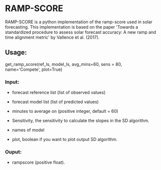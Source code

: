 # RAMP-SCORE

RAMP-SCORE is a python implementation of the ramp-score used in solar forecasting. This implementation is based on the paper 'Towards a standardized procedure to assess solar forecast accuracy: A new ramp and time alignment metric' by Vallence et al. (2017).

## Usage:
 
get_ramp_score(ref_ls, model_ls, avg_mins=60, sens = 80, name='Compete', plot=True)
### Input: 
- forecast reference list (list of observed values)

- forecast model list (list of predicted values)

- minutes to average on (positive integer, default = 60)

- Sensitivity, the sensitivity to calculate the slopes in the SD algorithm.

- names of model

- plot, boolean if you want to plot output SD algorithm.

### Ouput:
- rampscore (positive float).
